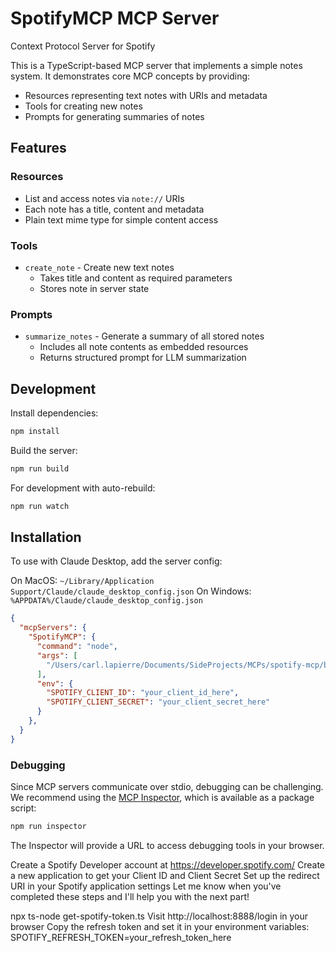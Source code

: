 # SpotifyMCP MCP Server

Context Protocol Server for Spotify

This is a TypeScript-based MCP server that implements a simple notes system. It demonstrates core MCP concepts by providing:

- Resources representing text notes with URIs and metadata
- Tools for creating new notes
- Prompts for generating summaries of notes

## Features

### Resources
- List and access notes via `note://` URIs
- Each note has a title, content and metadata
- Plain text mime type for simple content access

### Tools
- `create_note` - Create new text notes
  - Takes title and content as required parameters
  - Stores note in server state

### Prompts
- `summarize_notes` - Generate a summary of all stored notes
  - Includes all note contents as embedded resources
  - Returns structured prompt for LLM summarization

## Development

Install dependencies:
```bash
npm install
```

Build the server:
```bash
npm run build
```

For development with auto-rebuild:
```bash
npm run watch
```

## Installation

To use with Claude Desktop, add the server config:

On MacOS: `~/Library/Application Support/Claude/claude_desktop_config.json`
On Windows: `%APPDATA%/Claude/claude_desktop_config.json`

```json
{
  "mcpServers": {
    "SpotifyMCP": {
      "command": "node",
      "args": [
        "/Users/carl.lapierre/Documents/SideProjects/MCPs/spotify-mcp/build/index.js"
      ],
      "env": {
        "SPOTIFY_CLIENT_ID": "your_client_id_here",
        "SPOTIFY_CLIENT_SECRET": "your_client_secret_here"
      }
    },
  }
}
```

### Debugging

Since MCP servers communicate over stdio, debugging can be challenging. We recommend using the [MCP Inspector](https://github.com/modelcontextprotocol/inspector), which is available as a package script:

```bash
npm run inspector
```

The Inspector will provide a URL to access debugging tools in your browser.





Create a Spotify Developer account at https://developer.spotify.com/
Create a new application to get your Client ID and Client Secret
Set up the redirect URI in your Spotify application settings
Let me know when you've completed these steps and I'll help you with the next part!


npx ts-node get-spotify-token.ts
Visit http://localhost:8888/login in your browser
Copy the refresh token and set it in your environment variables:
SPOTIFY_REFRESH_TOKEN=your_refresh_token_here
